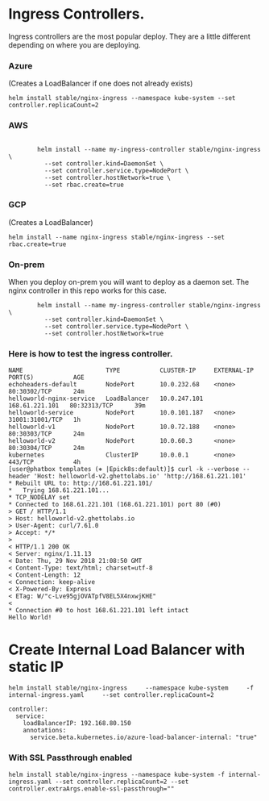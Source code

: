 # Ingress Controllers.

Ingress controllers are the most popular deploy. They are a little different depending on where you are deploying.



### Azure
(Creates a LoadBalancer if one does not already exists)
```
helm install stable/nginx-ingress --namespace kube-system --set controller.replicaCount=2
```

### AWS
```

        helm install --name my-ingress-controller stable/nginx-ingress \
          --set controller.kind=DaemonSet \
          --set controller.service.type=NodePort \
          --set controller.hostNetwork=true \
          --set rbac.create=true
```

### GCP

(Creates a LoadBalancer)
```
helm install --name nginx-ingress stable/nginx-ingress --set rbac.create=true
```

### On-prem

When you deploy on-prem you will want to deploy as a daemon set.
The nginx controller in this repo works for this case.

```
        helm install --name my-ingress-controller stable/nginx-ingress \
          --set controller.kind=DaemonSet \
          --set controller.service.type=NodePort \
          --set controller.hostNetwork=true
  ```



### Here is how to test the ingress controller.

```[user@phatbox templates (⎈ |Epick8s:default)]$ kubectl get services
NAME                       TYPE           CLUSTER-IP     EXTERNAL-IP      PORT(S)           AGE
echoheaders-default        NodePort       10.0.232.68    <none>           80:30302/TCP      24m
helloworld-nginx-service   LoadBalancer   10.0.247.101   168.61.221.101   80:32313/TCP      39m
helloworld-service         NodePort       10.0.101.187   <none>           31001:31001/TCP   1h
helloworld-v1              NodePort       10.0.72.188    <none>           80:30303/TCP      24m
helloworld-v2              NodePort       10.0.60.3      <none>           80:30304/TCP      24m
kubernetes                 ClusterIP      10.0.0.1       <none>           443/TCP           4h
[user@phatbox templates (⎈ |Epick8s:default)]$ curl -k --verbose --header 'Host: helloworld-v2.ghettolabs.io' 'http://168.61.221.101'
* Rebuilt URL to: http://168.61.221.101/
*   Trying 168.61.221.101...
* TCP_NODELAY set
* Connected to 168.61.221.101 (168.61.221.101) port 80 (#0)
> GET / HTTP/1.1
> Host: helloworld-v2.ghettolabs.io
> User-Agent: curl/7.61.0
> Accept: */*
> 
< HTTP/1.1 200 OK
< Server: nginx/1.11.13
< Date: Thu, 29 Nov 2018 21:08:50 GMT
< Content-Type: text/html; charset=utf-8
< Content-Length: 12
< Connection: keep-alive
< X-Powered-By: Express
< ETag: W/"c-Lve95gjOVATpfV8EL5X4nxwjKHE"
< 
* Connection #0 to host 168.61.221.101 left intact
Hello World!

```

# Create Internal Load Balancer with static IP

```helm install stable/nginx-ingress     --namespace kube-system     -f internal-ingress.yaml     --set controller.replicaCount=2```

```[user@phatbox internal_nginx_controller (⎈ |uscd-dev4-aks:default)]$ cat internal-ingress.yaml 
controller:
  service:
    loadBalancerIP: 192.168.80.150 
    annotations:
      service.beta.kubernetes.io/azure-load-balancer-internal: "true"
```

### With SSL Passthrough enabled

```
helm install stable/nginx-ingress --namespace kube-system -f internal-ingress.yaml --set controller.replicaCount=2 --set controller.extraArgs.enable-ssl-passthrough=""
```
